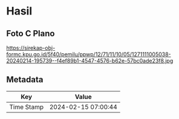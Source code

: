 # Hasil

## Foto C Plano

https://sirekap-obj-formc.kpu.go.id/5f40/pemilu/ppwp/12/71/11/10/05/1271111005038-20240214-195739--f4ef89b1-4547-4576-b62e-57bc0ade23f8.jpg


## Metadata

| Key        | Value               |
| ---------- | ------------------- |
| Time Stamp | 2024-02-15 07:00:44 |



